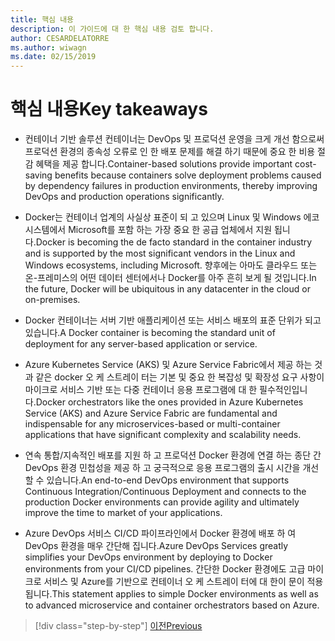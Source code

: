 ```yaml
---
title: 핵심 내용
description: 이 가이드에 대 한 핵심 내용 검토 합니다.
author: CESARDELATORRE
ms.author: wiwagn
ms.date: 02/15/2019
---
```

# <a name="key-takeaways"></a><span data-ttu-id="ac88d-103">핵심 내용</span><span class="sxs-lookup"><span data-stu-id="ac88d-103">Key takeaways</span></span>

- <span data-ttu-id="ac88d-104">컨테이너 기반 솔루션 컨테이너는 DevOps 및 프로덕션 운영을 크게 개선 함으로써 프로덕션 환경의 종속성 오류로 인 한 배포 문제를 해결 하기 때문에 중요 한 비용 절감 혜택을 제공 합니다.</span><span class="sxs-lookup"><span data-stu-id="ac88d-104">Container-based solutions provide important cost-saving benefits because containers solve deployment problems caused by dependency failures in production environments, thereby improving DevOps and production operations significantly.</span></span>

- <span data-ttu-id="ac88d-105">Docker는 컨테이너 업계의 사실상 표준이 되 고 있으며 Linux 및 Windows 에코 시스템에서 Microsoft를 포함 하는 가장 중요 한 공급 업체에서 지원 됩니다.</span><span class="sxs-lookup"><span data-stu-id="ac88d-105">Docker is becoming the de facto standard in the container industry and is supported by the most significant vendors in the Linux and Windows ecosystems, including Microsoft.</span></span> <span data-ttu-id="ac88d-106">향후에는 아마도 클라우드 또는 온-프레미스의 어떤 데이터 센터에서나 Docker를 아주 흔히 보게 될 것입니다.</span><span class="sxs-lookup"><span data-stu-id="ac88d-106">In the future, Docker will be ubiquitous in any datacenter in the cloud or on-premises.</span></span>

- <span data-ttu-id="ac88d-107">Docker 컨테이너는 서버 기반 애플리케이션 또는 서비스 배포의 표준 단위가 되고 있습니다.</span><span class="sxs-lookup"><span data-stu-id="ac88d-107">A Docker container is becoming the standard unit of deployment for any server-based application or service.</span></span>

- <span data-ttu-id="ac88d-108">Azure Kubernetes Service (AKS) 및 Azure Service Fabric에서 제공 하는 것과 같은 docker 오 케 스트레이 터는 기본 및 중요 한 복잡성 및 확장성 요구 사항이 마이크로 서비스 기반 또는 다중 컨테이너 응용 프로그램에 대 한 필수적인입니다.</span><span class="sxs-lookup"><span data-stu-id="ac88d-108">Docker orchestrators like the ones provided in Azure Kubernetes Service (AKS) and Azure Service Fabric are fundamental and indispensable for any microservices-based or multi-container applications that have significant complexity and scalability needs.</span></span>

- <span data-ttu-id="ac88d-109">연속 통합/지속적인 배포를 지원 하 고 프로덕션 Docker 환경에 연결 하는 종단 간 DevOps 환경 민첩성을 제공 하 고 궁극적으로 응용 프로그램의 출시 시간을 개선할 수 있습니다.</span><span class="sxs-lookup"><span data-stu-id="ac88d-109">An end-to-end DevOps environment that supports Continuous Integration/Continuous Deployment and connects to the production Docker environments can provide agility and ultimately improve the time to market of your applications.</span></span>

- <span data-ttu-id="ac88d-110">Azure DevOps 서비스 CI/CD 파이프라인에서 Docker 환경에 배포 하 여 DevOps 환경을 매우 간단해 집니다.</span><span class="sxs-lookup"><span data-stu-id="ac88d-110">Azure DevOps Services greatly simplifies your DevOps environment by deploying to Docker environments from your CI/CD pipelines.</span></span> <span data-ttu-id="ac88d-111">간단한 Docker 환경에도 고급 마이크로 서비스 및 Azure를 기반으로 컨테이너 오 케 스트레이 터에 대 한이 문이 적용 됩니다.</span><span class="sxs-lookup"><span data-stu-id="ac88d-111">This statement applies to simple Docker environments as well as to advanced microservice and container orchestrators based on Azure.</span></span>

>[!div class="step-by-step"]
>[<span data-ttu-id="ac88d-112">이전</span><span class="sxs-lookup"><span data-stu-id="ac88d-112">Previous</span></span>](../run-manage-monitor-docker-environments/monitor-containerized-application-services.md)
